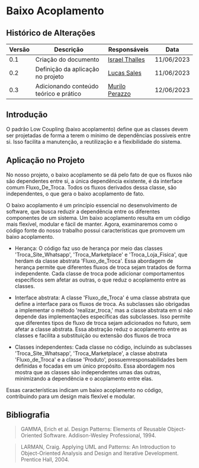 # Baixo Acoplamento

## Histórico de Alterações

| Versão | Descrição                           | Responsáveis                                 | Data       |
| ------ | ----------------------------------- | -------------------------------------------- | ---------- |
| 0.1    | Criação do documento | [Israel Thalles](https://github.com/israelthalles) | 11/06/2023 |
| 0.2    | Definição da aplicação no projeto | [Lucas Sales](https://github.com/lux-sales) | 11/06/2023 |
| 0.3    | Adicionando conteúdo teórico e prático | [Murilo Perazzo](https://github.com/murilopbs) | 12/06/2023 |

## Introdução
O padrão Low Coupling (baixo acoplamento) define que as classes devem ser projetadas de forma a terem o mínimo de dependências possíveis entre si. Isso facilita a manutenção, a reutilização e a flexibilidade do sistema.

## Aplicação no Projeto
No nosso projeto, o baixo acoplamento se dá pelo fato de que os fluxos não são dependentes entre si, a única dependência existente, é da interface comum Fluxo_De_Troca. Todos os fluxos derivados dessa classe, são independentes, o que gera o baixo acoplamento de fato.

O baixo acoplamento é um princípio essencial no desenvolvimento de software, que busca reduzir a dependência entre os diferentes componentes de um sistema. Um baixo acoplamento resulta em um código mais flexível, modular e fácil de manter. Agora, examinaremos como o código fonte do nosso trabalho possui características que promovem um baixo acoplamento.

- Herança:
O código faz uso de herança por meio das classes 'Troca_Site_Whatsapp', 'Troca_Marketplace' e 'Troca_Loja_Fisica', que herdam da classe abstrata 'Fluxo_de_Troca'. Essa abordagem de herança permite que diferentes fluxos de troca sejam tratados de forma independente. Cada classe de troca pode adicionar comportamentos específicos sem afetar as outras, o que reduz o acoplamento entre as classes.

- Interface abstrata:
A classe 'Fluxo_de_Troca' é uma classe abstrata que define a interface para os fluxos de troca. As subclasses são obrigadas a implementar o método 'realizar_troca,' mas a classe abstrata em si não depende das implementações específicas das subclasses. Isso permite que diferentes tipos de fluxo de troca sejam adicionados no futuro, sem afetar a classe abstrata. Essa abstração reduz o acoplamento entre as classes e facilita a substituição ou extensão dos fluxos de troca

- Classes independentes:
Cada classe no código, incluindo as subclasses 'Troca_Site_Whatsapp', 'Troca_Marketplace', a classe abstrata 'Fluxo_de_Troca' e a classe 'Produto', possuemresponsabilidades bem definidas e focadas em um único propósito. Essa abordagem nos mostra que as classes são independentes umas das outras, minimizando a dependência e o acoplamento entre elas.

Essas características indicam um baixo acoplamento no código, contribuindo para um design mais flexível e modular.

## Bibliografia
> GAMMA, Erich et al. Design Patterns: Elements of Reusable Object-Oriented Software. Addison-Wesley Professional, 1994.

> LARMAN, Craig. Applying UML and Patterns: An Introduction to Object-Oriented Analysis and Design and Iterative Development. Prentice Hall, 2004.
